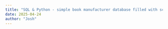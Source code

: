 ```yaml
---
title: "SQL & Python - simple book manufacturer database filled with scraped data"
date: 2025-04-24
author: "Josh"
---
```



